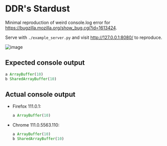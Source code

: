 # DDR's __Stardust__

Minimal reproduction of weird console.log error for https://bugzilla.mozilla.org/show_bug.cgi?id=1613424.

Serve with `./example_server.py` and visit http://127.0.0.1:8080/ to reproduce.

![image](https://user-images.githubusercontent.com/862627/229399158-37db685b-5f8e-4b5a-accb-b4e35fd28b23.png)

Expected console output
---
```js
a ArrayBuffer(10)
b SharedArrayBuffer(10)
```

Actual console output
---
- Firefox 111.0.1:
	```js
	a ArrayBuffer(10)
	```
- Chrome 111.0.5563.110:
	```js
	a ArrayBuffer(10)
	b SharedArrayBuffer(10)
	```
